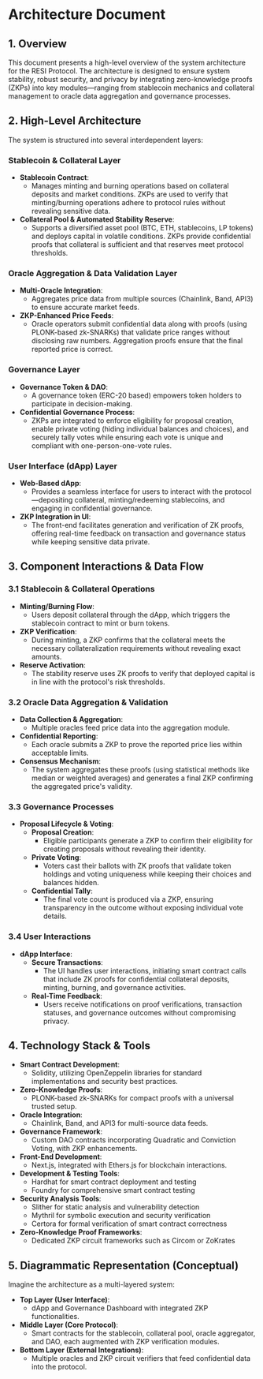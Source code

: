 # Architecture Document

## 1. Overview

This document presents a high-level overview of the system architecture for the RESI Protocol. The architecture is designed to ensure system stability, robust security, and privacy by integrating zero-knowledge proofs (ZKPs) into key modules—ranging from stablecoin mechanics and collateral management to oracle data aggregation and governance processes.

## 2. High-Level Architecture

The system is structured into several interdependent layers:

### Stablecoin & Collateral Layer

- **Stablecoin Contract**:
  - Manages minting and burning operations based on collateral deposits and market conditions. ZKPs are used to verify that minting/burning operations adhere to protocol rules without revealing sensitive data.
- **Collateral Pool & Automated Stability Reserve**:
  - Supports a diversified asset pool (BTC, ETH, stablecoins, LP tokens) and deploys capital in volatile conditions. ZKPs provide confidential proofs that collateral is sufficient and that reserves meet protocol thresholds.

### Oracle Aggregation & Data Validation Layer

- **Multi-Oracle Integration**:
  - Aggregates price data from multiple sources (Chainlink, Band, API3) to ensure accurate market feeds.
- **ZKP-Enhanced Price Feeds**:
  - Oracle operators submit confidential data along with proofs (using PLONK-based zk-SNARKs) that validate price ranges without disclosing raw numbers. Aggregation proofs ensure that the final reported price is correct.

### Governance Layer

- **Governance Token & DAO**:
  - A governance token (ERC-20 based) empowers token holders to participate in decision-making.
- **Confidential Governance Process**:
  - ZKPs are integrated to enforce eligibility for proposal creation, enable private voting (hiding individual balances and choices), and securely tally votes while ensuring each vote is unique and compliant with one-person-one-vote rules.

### User Interface (dApp) Layer

- **Web-Based dApp**:
  - Provides a seamless interface for users to interact with the protocol—depositing collateral, minting/redeeming stablecoins, and engaging in confidential governance.
- **ZKP Integration in UI**:
  - The front-end facilitates generation and verification of ZK proofs, offering real-time feedback on transaction and governance status while keeping sensitive data private.

## 3. Component Interactions & Data Flow

### 3.1 Stablecoin & Collateral Operations

- **Minting/Burning Flow**:
  - Users deposit collateral through the dApp, which triggers the stablecoin contract to mint or burn tokens.
- **ZKP Verification**:
  - During minting, a ZKP confirms that the collateral meets the necessary collateralization requirements without revealing exact amounts.
- **Reserve Activation**:
  - The stability reserve uses ZK proofs to verify that deployed capital is in line with the protocol's risk thresholds.

### 3.2 Oracle Data Aggregation & Validation

- **Data Collection & Aggregation**:
  - Multiple oracles feed price data into the aggregation module.
- **Confidential Reporting**:
  - Each oracle submits a ZKP to prove the reported price lies within acceptable limits.
- **Consensus Mechanism**:
  - The system aggregates these proofs (using statistical methods like median or weighted averages) and generates a final ZKP confirming the aggregated price's validity.

### 3.3 Governance Processes

- **Proposal Lifecycle & Voting**:
  - **Proposal Creation**:
    - Eligible participants generate a ZKP to confirm their eligibility for creating proposals without revealing their identity.
  - **Private Voting**:
    - Voters cast their ballots with ZK proofs that validate token holdings and voting uniqueness while keeping their choices and balances hidden.
  - **Confidential Tally**:
    - The final vote count is produced via a ZKP, ensuring transparency in the outcome without exposing individual vote details.

### 3.4 User Interactions

- **dApp Interface**:
  - **Secure Transactions**:
    - The UI handles user interactions, initiating smart contract calls that include ZK proofs for confidential collateral deposits, minting, burning, and governance activities.
  - **Real-Time Feedback**:
    - Users receive notifications on proof verifications, transaction statuses, and governance outcomes without compromising privacy.

## 4. Technology Stack & Tools

- **Smart Contract Development**:
  - Solidity, utilizing OpenZeppelin libraries for standard implementations and security best practices.
- **Zero-Knowledge Proofs**:
  - PLONK-based zk-SNARKs for compact proofs with a universal trusted setup.
- **Oracle Integration**:
  - Chainlink, Band, and API3 for multi-source data feeds.
- **Governance Framework**:
  - Custom DAO contracts incorporating Quadratic and Conviction Voting, with ZKP enhancements.
- **Front-End Development**:
  - Next.js, integrated with Ethers.js for blockchain interactions.
- **Development & Testing Tools**:
  - Hardhat for smart contract deployment and testing
  - Foundry for comprehensive smart contract testing
- **Security Analysis Tools**:
  - Slither for static analysis and vulnerability detection
  - Mythril for symbolic execution and security verification
  - Certora for formal verification of smart contract correctness
- **Zero-Knowledge Proof Frameworks**:
  - Dedicated ZKP circuit frameworks such as Circom or ZoKrates

## 5. Diagrammatic Representation (Conceptual)

Imagine the architecture as a multi-layered system:

- **Top Layer (User Interface)**:
  - dApp and Governance Dashboard with integrated ZKP functionalities.
- **Middle Layer (Core Protocol)**:
  - Smart contracts for the stablecoin, collateral pool, oracle aggregator, and DAO, each augmented with ZKP verification modules.
- **Bottom Layer (External Integrations)**:
  - Multiple oracles and ZKP circuit verifiers that feed confidential data into the protocol.

